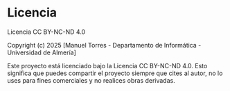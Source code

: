 # Licencia

Licencia CC BY-NC-ND 4.0

Copyright (c) 2025 [Manuel Torres - Departamento de Informática - Universidad de Almería]

Este proyecto está licenciado bajo la Licencia CC BY-NC-ND 4.0. Esto significa que puedes compartir el proyecto siempre que cites al autor, no lo uses para fines comerciales y no realices obras derivadas.
